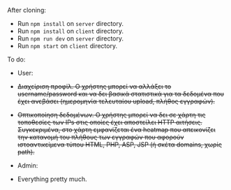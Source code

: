 After cloning:

- Run `npm install` on `server` directory.
- Run `npm install` on `client` directory.
- Run `npm run dev` on `server` directory.
- Run `npm start` on `client` directory.

To do:

- User:
- ~~Διαχείριση προφίλ. Ο χρήστης μπορεί να αλλάξει το username/password και να δει βασικά
  στατιστικά για τα δεδομένα που έχει ανεβάσει (ημερομηνία τελευταίου upload, πλήθος εγγραφών).~~

- ~~Οπτικοποίηση δεδομένων. Ο χρήστης μπορεί να δει σε χάρτη τις τοποθεσίες των IPs στις οποίες
  έχει αποστείλει HTTP αιτήσεις. Συγκεκριμένα, στο χάρτη εμφανίζεται ένα heatmap που απεικονίζει
  την κατανομή του πλήθους των εγγραφών που αφορούν ιστοαντικείμενα τύπου HTML, PHP, ASP,
  JSP (ή σκέτα domains, χωρίς path).~~

- Admin:
- Everything pretty much.
